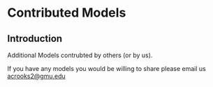 # Contributed Models




## Introduction

Additional Models contrubted by others (or by us).

If you have any models you would be willing to share please email us [acrooks2@gmu.edu](mailto:acrooks2@gmu.edu?Subject=Model%20and%20data%20to%20add)

